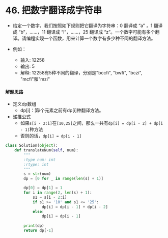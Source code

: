 
# 46. 把数字翻译成字符串

* 给定一个数字，我们按照如下规则把它翻译为字符串：0 翻译成 “a” ，1 翻译成 “b”，……，11 翻译成 “l”，……，25 翻译成 “z”。一个数字可能有多个翻译。请编程实现一个函数，用来计算一个数字有多少种不同的翻译方法。

* 例如：
    * 输入: 12258
    * 输出: 5
    * 解释: 12258有5种不同的翻译，分别是"bccfi", "bwfi", "bczi", "mcfi"和"mzi"

#### 解题思路

* 定义dp数组
    * dp[i]：第i个元素之前有dp[i]种翻译方法。
* 递推公式
    * 如果`s[i - 2:i]`在`[10,25]`之间，那么一共有`dp[i] = dp[i - 2] + dp[i - 1]`种方法
    * 否则的话，`dp[i] = dp[i - 1]`


```python
class Solution(object):
    def translateNum(self, num):
        """
        :type num: int
        :rtype: int
        """
        s = str(num)
        dp = [0 for _ in range(len(s) + 1)]

        dp[0] = dp[1] = 1
        for i in range(2, len(s) + 1):
            s1 = s[i - 2:i]
            if s1 >= '10' and s1 <= '25':
                dp[i] = dp[i - 1] + dp[i - 2]
            else:
                dp[i] = dp[i - 1]
        
        print(dp)
        return dp[-1]
```

